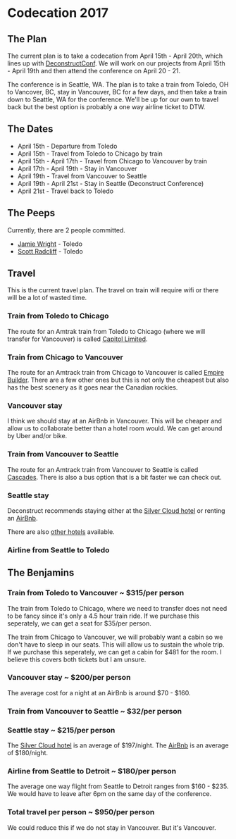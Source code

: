 Codecation 2017
===============

## The Plan

The current plan is to take a codecation from April 15th - April 20th, which lines up with [DeconstructConf](http://deconstructconf.com/). We will work on our projects from April 15th - April 19th and then attend the conference on April 20 - 21.

The conference is in Seattle, WA. The plan is to take a train from Toledo, OH to Vancover, BC, stay in Vancouver, BC for a few days, and then take a train down to Seattle, WA for the conference. We'll be up for our own to travel back but the best option is probably a one way airline ticket to DTW.

## The Dates

* April 15th - Departure from Toledo
* April 15th - Travel from Toledo to Chicago by train
* April 15th - April 17th - Travel from Chicago to Vancouver by train
* April 17th - April 19th - Stay in Vancouver
* April 19th - Travel from Vancouver to Seattle
* April 19th - April 21st - Stay in Seattle (Deconstruct Conference)
* April 21st - Travel back to Toledo

## The Peeps

Currently, there are 2 people committed.

* [Jamie Wright](http://github.com/jwright) - Toledo
* [Scott Radcliff](http://github.com/ScottRadcliff) - Toledo

## Travel

This is the current travel plan. The travel on train will require wifi or there will be a lot of wasted time.

### Train from Toledo to Chicago

The route for an Amtrak train from Toledo to Chicago (where we will transfer for Vancouver) is called [Capitol Limited](https://www.amtrak.com/ccurl/280/507/Amtrak-Capitol-Limited-Train-Route-Guide.pdf).

### Train from Chicago to Vancouver

The route for an Amtrack train from Chicago to Vancouver is called [Empire Builder](https://www.amtrak.com/ccurl/229/381/Amtrak-Empire-Builder-Train-Route-Guide.pdf). There are a few other ones but this is not only the cheapest but also has the best scenery as it goes near the Canadian rockies.

### Vancouver stay

I think we should stay at an AirBnb in Vancouver. This will be cheaper and allow us to collaborate better than a hotel room would. We can get around by Uber and/or bike.

### Train from Vancouver to Seattle

The route for an Amtrack train from Vancouver to Seattle is called [Cascades](http://amtrakcascades.com). There is also a bus option that is a bit faster we can check out.

### Seattle stay

Deconstruct recommends staying either at the [Silver Cloud hotel](https://broadway.silvercloud.com/irm/irm.html?g=DECONPAR&o=BROADWAY17) or renting an [AirBnb](https://www.airbnb.com/s/SIFF-Cinema-Egyptian--East-Pine-Street--Seattle--WA--United-States?guests=1&adults=1&children=0&infants=0&place_id=ChIJRYoujsxqkFQRmkplI6z6w40&checkin=04%2F19%2F2017&checkout=04%2F21%2F2017&ss_id=37bqsgla&source=bb&page=1&s_tag=9tPM45qL&allow_override%5B%5D=).

There are also [other hotels](https://www.google.com/maps/search/Hotels/@47.6149034,-122.3261398,16z) available.

### Airline from Seattle to Toledo

## The Benjamins

### Train from Toledo to Vancouver ~ $315/per person

The train from Toledo to Chicago, where we need to transfer does not need to be fancy since it's only a 4.5 hour train ride. If we purchase this seperately, we can get a seat for $35/per person.

The train from Chicago to Vancouver, we will probably want a cabin so we don't have to sleep in our seats. This will allow us to sustain the whole trip. If we purchase this seperately, we can get a cabin for $481 for the room. I believe this covers both tickets but I am unsure.

### Vancouver stay ~ $200/per person

The average cost for a night at an AirBnb is around $70 - $160.

### Train from Vancouver to Seattle ~ $32/per person

### Seattle stay ~ $215/per person

The [Silver Cloud hotel](https://broadway.silvercloud.com/irm/irm.html?g=DECONPAR&o=BROADWAY17) is an average of $197/night. The [AirBnb](https://www.airbnb.com/s/SIFF-Cinema-Egyptian--East-Pine-Street--Seattle--WA--United-States?guests=1&adults=1&children=0&infants=0&place_id=ChIJRYoujsxqkFQRmkplI6z6w40&checkin=04%2F19%2F2017&checkout=04%2F21%2F2017&ss_id=37bqsgla&source=bb&page=1&s_tag=9tPM45qL&allow_override%5B%5D=) is an average of $180/night.

### Airline from Seattle to Detroit ~ $180/per person

The average one way flight from Seattle to Detroit ranges from $160 - $235. We would have to leave after 6pm on the same day of the conference.

### Total travel per person ~ $950/per person

We could reduce this if we do not stay in Vancouver. But it's Vancouver.
